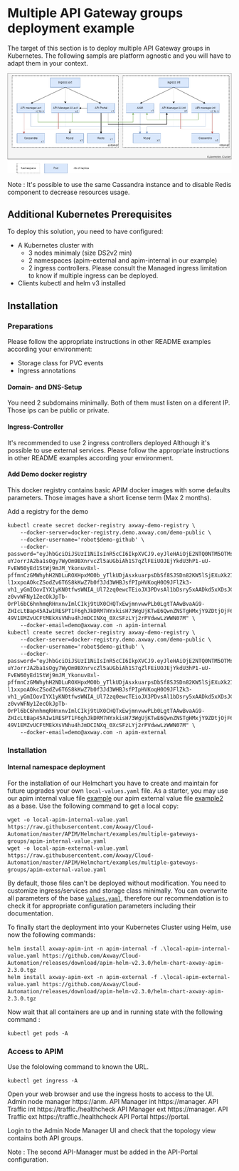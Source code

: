 # Multiple API Gateway groups deployment example

The target of this section is to deploy multiple API Gateway groups in Kubernetes.
The following sampls are platform agnostic and you will have to adapt them in your context.

![Multiple API Gateway groups diagram](imgs/multiple-api-gateway-groups-deployment.png)

Note : It's possible to use the same Cassandra instance and to disable Redis component to decrease resources usage.

## Additional Kubernetes Prerequisites

To deploy this solution, you need to have configured:
- A Kubernetes cluster with 
    - 3 nodes minimaly (size DS2v2 min)
    - 2 namespaces (apim-external and apim-internal in our example)
    - 2 ingress controllers. Please consult the Managed ingress limitation to know if multiple ingress can be deployed.
- Clients kubectl and helm v3 installed

## Installation
### Preparations

 Please follow the appropriate instructions in other README examples according your environment:
 - Storage class for PVC events
 - Ingress annotations

#### Domain- and DNS-Setup

You need 2 subdomains minimally. 
Both of them must listen on a diferent IP.
Those ips can be public or private.

#### Ingress-Controller
It's recommended to use 2 ingress controllers deployed Although it's possible to use external services.
Please follow the appropriate instructions in other README examples according your environment.

#### Add Demo docker registry
This docker registry contains basic APIM docker images with some defaults parameters.
Those images have a short license term (Max 2 months).

Add a registry for the demo
```
kubectl create secret docker-registry axway-demo-registry \
    --docker-server=docker-registry.demo.axway.com/demo-public \
    --docker-username='robot$demo-github' \
    --docker-password="eyJhbGciOiJSUzI1NiIsInR5cCI6IkpXVCJ9.eyJleHAiOjE2NTQ0NTM5OTMsImlhdCI6MTY0NjY3Nzk5MywiaXNzIjoiaGFyYm9yLXRva2VuLWRlZmF1bHRJc3N1ZXIiLCJpZCI6NjMsInBpZCI6MTYsImFjY2VzcyI6W3siUmVzb3VyY2UiOiIvcHJvamVjdC8xNi9yZXBvc2l0b3J5IiwiQWN0aW9uIjoicHVsbCIsIkVmZmVjdCI6IiJ9LHsiUmVzb3VyY2UiOiIvcHJvamVjdC8xNi9oZWxtLWNoYXJ0IiwiQWN0aW9uIjoicmVhZCIsIkVmZmVjdCI6IiJ9XX0.CWhcKlWG3Mflkq7M2FAZ0oFgvktpUFduL2fKLARPTapY5Sm9f6nQmL8ql7QZWGq0Zu6kFLnE9bhRZB7lLGYxFYA1Rs4TA7Q3hB6qxfpZcCSOuw2l_VQNY9aoHS_yC1v-uYJorrJA2ba1sOgy7WyOm9BXnrvcZl5aUGbiAh1S7qZlFEiUOJEjYkdU3hP1-uU-FvEW60yEd1StWj9mJM_Ykonuv8xl-pffmnCzGMWhyhH2NDLuROXHpxMO0b_yTlkUDjAsxkuarpsDbSf8SJSDn82KW5lSjEXuXk2IixQClS6MIhvkciKX1zZ1pbQpV09-l1xxpoAOkcZSodZv6T6S8kKwZ7b0f3Jd3WHBJsfPIpHVKoqH0O9JFlZk3-vh1_yGmIOovIYX1yKN0tfwsWNIA_Ul72zq0ewcTEioJX3PDvsAl1bDsry5xAADkd5xXDsJC3CEN4n1xvsdNr0Lk7-z0vvWFNy1ZecOkJpTb-OrPl6bC6hnhmqRHnxnvImlCIkj9tUX0CHQTxEwjmnvwwPLb0LgtTAAwBvaAG9-ZHIcLtBap45AIw1RESPT1F6ghJkDRM7HYxkisH73WgUjKTwE6QwnZNSTgHMxjY9ZDtjOjF6A66y3fK-49V1EMZvUCFtMEkXsVNhu4hJmDCINXq_0XcSFzLYj2rPVdwwLzWWN07M" \
    --docker-email=demo@axway.com -n apim-internal
kubectl create secret docker-registry axway-demo-registry \
    --docker-server=docker-registry.demo.axway.com/demo-public \
    --docker-username='robot$demo-github' \
    --docker-password="eyJhbGciOiJSUzI1NiIsInR5cCI6IkpXVCJ9.eyJleHAiOjE2NTQ0NTM5OTMsImlhdCI6MTY0NjY3Nzk5MywiaXNzIjoiaGFyYm9yLXRva2VuLWRlZmF1bHRJc3N1ZXIiLCJpZCI6NjMsInBpZCI6MTYsImFjY2VzcyI6W3siUmVzb3VyY2UiOiIvcHJvamVjdC8xNi9yZXBvc2l0b3J5IiwiQWN0aW9uIjoicHVsbCIsIkVmZmVjdCI6IiJ9LHsiUmVzb3VyY2UiOiIvcHJvamVjdC8xNi9oZWxtLWNoYXJ0IiwiQWN0aW9uIjoicmVhZCIsIkVmZmVjdCI6IiJ9XX0.CWhcKlWG3Mflkq7M2FAZ0oFgvktpUFduL2fKLARPTapY5Sm9f6nQmL8ql7QZWGq0Zu6kFLnE9bhRZB7lLGYxFYA1Rs4TA7Q3hB6qxfpZcCSOuw2l_VQNY9aoHS_yC1v-uYJorrJA2ba1sOgy7WyOm9BXnrvcZl5aUGbiAh1S7qZlFEiUOJEjYkdU3hP1-uU-FvEW60yEd1StWj9mJM_Ykonuv8xl-pffmnCzGMWhyhH2NDLuROXHpxMO0b_yTlkUDjAsxkuarpsDbSf8SJSDn82KW5lSjEXuXk2IixQClS6MIhvkciKX1zZ1pbQpV09-l1xxpoAOkcZSodZv6T6S8kKwZ7b0f3Jd3WHBJsfPIpHVKoqH0O9JFlZk3-vh1_yGmIOovIYX1yKN0tfwsWNIA_Ul72zq0ewcTEioJX3PDvsAl1bDsry5xAADkd5xXDsJC3CEN4n1xvsdNr0Lk7-z0vvWFNy1ZecOkJpTb-OrPl6bC6hnhmqRHnxnvImlCIkj9tUX0CHQTxEwjmnvwwPLb0LgtTAAwBvaAG9-ZHIcLtBap45AIw1RESPT1F6ghJkDRM7HYxkisH73WgUjKTwE6QwnZNSTgHMxjY9ZDtjOjF6A66y3fK-49V1EMZvUCFtMEkXsVNhu4hJmDCINXq_0XcSFzLYj2rPVdwwLzWWN07M" \
    --docker-email=demo@axway.com -n apim-external
```

### Installation
#### Internal namespace deployment
For the installation of our Helmchart you have to create and maintain for future upgrades your own `local-values.yaml` file. As a starter, you may use our apim internal value file [example](apim-internal-value.yaml) our apim external value file [example2](apim-external-value.yaml) as a base. Use the following command to get a local copy:  

```
wget -o local-apim-internal-value.yaml https://raw.githubusercontent.com/Axway/Cloud-Automation/master/APIM/Helmchart/examples/multiple-gateways-groups/apim-internal-value.yaml
wget -o local-apim-external-value.yaml https://raw.githubusercontent.com/Axway/Cloud-Automation/master/APIM/Helmchart/examples/multiple-gateways-groups/apim-external-value.yaml
```

By default, those files can't be deployed without modification. You need to customize ingress/services and storage class minimally.
You can overwrite all parameters of the base [`values.yaml`](../../values.yaml), therefore our recommendation is to check it for appropriate configuration parameters including their documentation.

To finally start the deployment into your Kubernetes Cluster using Helm, use now the following commands:
```
helm install axway-apim-int -n apim-internal -f .\local-apim-internal-value.yaml https://github.com/Axway/Cloud-Automation/releases/download/apim-helm-v2.3.0/helm-chart-axway-apim-2.3.0.tgz
helm install axway-apim-ext -n apim-external -f .\local-apim-external-value.yaml https://github.com/Axway/Cloud-Automation/releases/download/apim-helm-v2.3.0/helm-chart-axway-apim-2.3.0.tgz
```

Now wait that all containers are up and in running state with the following command : 
```
kubectl get pods -A
```

### Access to APIM
Use the fololowing command to known the URL. 
```
kubectl get ingress -A
```

Open your web browser and use the ingress hosts to access to the UI.
Admin node manager https://anm.<domainname1>
API Manager int https://manager.<domainname1>
API Traffic int https://traffic.<domainname1>/healthcheck
API Manager ext https://manager.<domainname2>
API Traffic ext https://traffic.<domainname2>/healthcheck
API Portal https://portal.<domainname2>


Login to the Admin Node Manager UI and check that the topology view contains both API groups.

Note : The second API-Manager must be added in the API-Portal configuration.